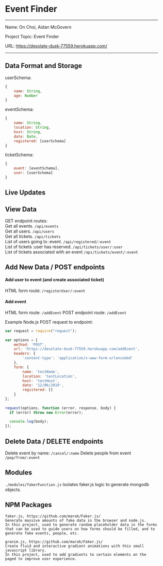 # Event Finder
 
---
 
Name: On Choi, Aidan McGovern
 
Project Topic: Event Finder
 
URL: https://desolate-dusk-77559.herokuapp.com/
 
 ---
 
## Data Format and Storage
 
userSchema: 
```javascript
{
    name: String,
    age: Number
}
```
 
eventSchema: 
```javascript
{
    name: String,
    location: String,
    host: String, 
    date: Date, 
    registered: [userSchema]
}
```
 
ticketSchema: 
```javascript
{
    event: [eventSchema],
    user: [userSchema]
}
```
 
## Live Updates
 
## View Data
 
GET endpoint routes:<br>
Get all events. `/api/events`<br>
Get all users. `/api/users`<br>
Get all tickets. `/api/tickets`<br>
List of users going to :event. `/api/registered/:event`<br>
List of tickets :user has reserved. `/api/tickets/user/:user`<br>
List of tickets associated with an event `/api/tickets/event/:event`<br>
 
## Add New Data / POST endpoints
#### Add user to event (and create associated ticket)
HTML form route: `/registerUser/:event`
 
#### Add event
HTML form route: `/addEvent`
POST endpoint route: `/addEvent`
 
Example Node.js POST request to endpoint: 
```javascript
var request = require("request");
 
var options = { 
    method: 'POST',
    url: 'https://desolate-dusk-77559.herokuapp.com/addEvent',
    headers: { 
        'content-type': 'application/x-www-form-urlencoded' 
    },
    form: { 
        name: 'testName', 
        location: 'testLocation',
        host: 'testHost', 
        date: '12/06/2019', 
        registered: []
    } 
};
 
request(options, function (error, response, body) {
  if (error) throw new Error(error);
 
  console.log(body);
});
```
 
## Delete Data / DELETE endpoints
Delete event by name: `/cancel/:name`
Delete people from event `/pop/from/:event`
 
## Modules
 
`./modules/fakerFunction.js` Isolates faker.js logic to generate mongodb objects.
 
## NPM Packages
```
faker.js, https://github.com/marak/Faker.js/
Generate massive amounts of fake data in the browser and node.js.
In this project, used to generate random placeholder data in the forms that can be used to guide users on how forms should be filled, and to generate fake events, people, etc.
```
 
```
granim.js, https://github.com/marak/Faker.js/
Create fluid and interactive gradient animations with this small javascript library.
In this project, used to add gradients to certain elements on the paged to improve user experience.
```
 
